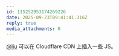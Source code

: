 ```yaml
---
id: 115252953174269226
date: 2025-09-23T09:41:41.316Z
reply: true
media_attachments: 0
---
```


<p><span class="h-card" translate="no"><a href="https://iliu.org/" class="u-url mention" rel="nofollow noopener" target="_blank">@<span>liu</span></a></span> 可以在 Cloudflare CDN 上插入一些 JS。</p>
